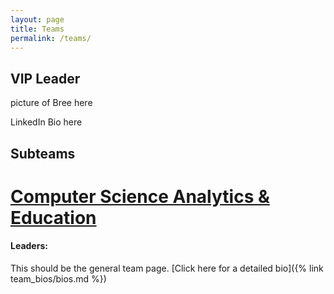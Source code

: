 ```yaml
---
layout: page
title: Teams
permalink: /teams/
---
```

<!-- also need to center everything here -->

<div> 
</div>
<h2>VIP Leader</h2>

<p>picture of Bree here </p>

<p>LinkedIn Bio here</p>

<h2> Subteams </h2>
<h1><a href= "/team_bios/bios.md">Computer Science Analytics & Education</a></h1>
<h4>Leaders:</h4>





This should be the general team page. [Click here for a detailed bio]({% link team_bios/bios.md %})